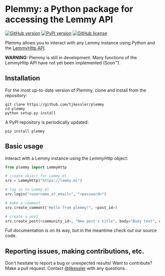 # Plemmy: a Python package for accessing the Lemmy API

[![GitHub version](https://badge.fury.io/gh/tjkessler%2Fplemmy.svg)](https://badge.fury.io/gh/tjkessler%2Fplemmy)
[![PyPI version](https://badge.fury.io/py/plemmy.svg)](https://badge.fury.io/py/plemmy)
[![GitHub license](https://img.shields.io/badge/license-Apache-blue.svg)](https://raw.githubusercontent.com/tjkessler/plemmy/master/LICENSE.txt)

Plemmy allows you to interact with any Lemmy instance using Python and the [LemmyHttp API](https://join-lemmy.org/api/classes/LemmyHttp.html).

**WARNING:** Plemmy is still in development. Many functions of the LemmyHttp API have not yet been implemented (Soon™).

## Installation ##

For the most up-to-date version of Plemmy, clone and install from the repository:

```
git clone https://github.com/tjkessler/plemmy
cd plemmy
python setup.py install
```

A PyPI repository is periodically updated:

```
pip install plemmy
```

## Basic usage ##

Interact with a Lemmy instance using the _LemmyHttp_ object:

```python
from plemmy import LemmyHttp

# create object for Lemmy.ml
srv = LemmyHttp("https://lemmy.ml")

# log in to Lemmy.ml
srv.login("<username_or_email>", "<password>")

# make a comment
srv.create_comment("Hello from plemmy!", <post_id>)

# create a post
srv.create_post(<community_id>, "New post's title", body="Body text", url="https://a.link.to.share")
```

Full documentation is on its way, but in the meantime check out our source code.

## Reporting issues, making contributions, etc. ##

Don't hesitate to report a bug or unexpected results! Want to contribute? Make a pull request. Contact [@tjkessler](https://github.com/tjkessler) with any questions.
